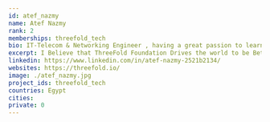 ```yaml
---
id: atef_nazmy
name: Atef Nazmy
rank: 2
memberships: threefold_tech
bio: IT-Telecom & Networking Engineer , having a great passion to learn more about new technologies
excerpt: I Believe that ThreeFold Foundation Drives the world to be Better and Greener
linkedin: https://www.linkedin.com/in/atef-nazmy-2521b2134/
websites: https://threefold.io/
image: ./atef_nazmy.jpg
project_ids: threefold_tech
countries: Egypt
cities: 
private: 0
---
```

